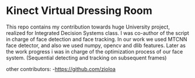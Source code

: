 ﻿# Kinect Virtual Dressing Room

This repo contains my contribution towards huge University project, realized for Integrated Decision Systems class. I was co-author of the script in charge of face detection and face tracking. In our work we used MTCNN face detector, and also we used numpy, opencv and dlib features. Later as the work progress i was in charge of the optimization process of our face system. (Sequential detecting and tracking on subsequent frames)

other contributors:
-https://github.com/zioloa
